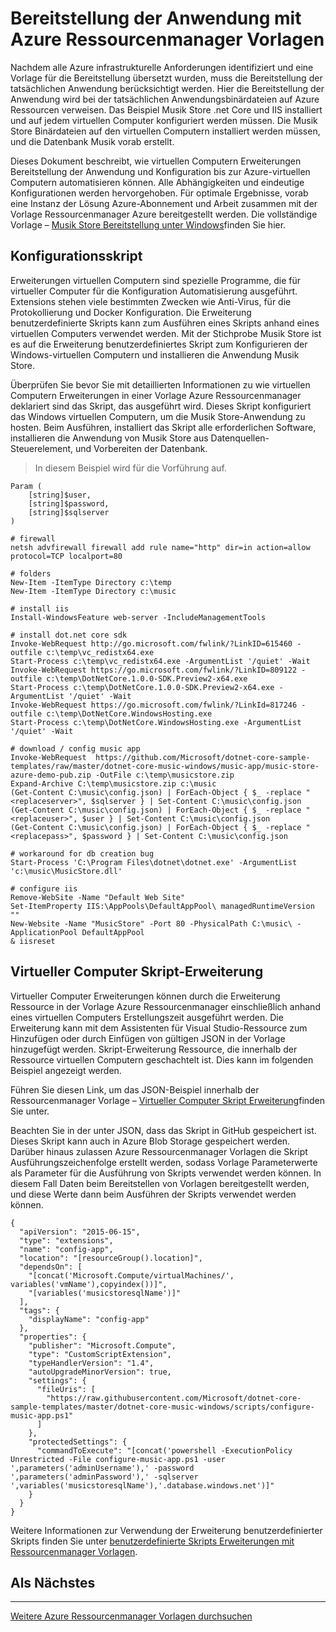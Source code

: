 <properties
   pageTitle="Automatisierung der Bereitstellung der Anwendung mit virtuellen Computern Erweiterungen | Microsoft Azure"
   description="Azure-virtuellen Computern DotNet Core Lernprogramm"
   services="virtual-machines-windows"
   documentationCenter="virtual-machines"
   authors="neilpeterson"
   manager="timlt"
   editor="tysonn"
   tags="azure-resource-manager"/>

<tags
   ms.service="virtual-machines-windows"
   ms.devlang="na"
   ms.topic="article"
   ms.tgt_pltfrm="vm-windows"
   ms.workload="infrastructure-services"
   ms.date="10/21/2016"
   ms.author="nepeters"/>

# <a name="application-deployment-with-azure-resource-manager-templates"></a>Bereitstellung der Anwendung mit Azure Ressourcenmanager Vorlagen

Nachdem alle Azure infrastrukturelle Anforderungen identifiziert und eine Vorlage für die Bereitstellung übersetzt wurden, muss die Bereitstellung der tatsächlichen Anwendung berücksichtigt werden. Hier die Bereitstellung der Anwendung wird bei der tatsächlichen Anwendungsbinärdateien auf Azure Ressourcen verweisen. Das Beispiel Musik Store .net Core und IIS installiert und auf jedem virtuellen Computer konfiguriert werden müssen. Die Musik Store Binärdateien auf den virtuellen Computern installiert werden müssen, und die Datenbank Musik vorab erstellt.

Dieses Dokument beschreibt, wie virtuellen Computern Erweiterungen Bereitstellung der Anwendung und Konfiguration bis zur Azure-virtuellen Computern automatisieren können. Alle Abhängigkeiten und eindeutige Konfigurationen werden hervorgehoben. Für optimale Ergebnisse, vorab eine Instanz der Lösung Azure-Abonnement und Arbeit zusammen mit der Vorlage Ressourcenmanager Azure bereitgestellt werden. Die vollständige Vorlage – [Musik Store Bereitstellung unter Windows](https://github.com/Microsoft/dotnet-core-sample-templates/tree/master/dotnet-core-music-Windows)finden Sie hier.

## <a name="configuration-script"></a>Konfigurationsskript

Erweiterungen virtuellen Computern sind spezielle Programme, die für virtueller Computer für die Konfiguration Automatisierung ausgeführt. Extensions stehen viele bestimmten Zwecken wie Anti-Virus, für die Protokollierung und Docker Konfiguration. Die Erweiterung benutzerdefinierte Skripts kann zum Ausführen eines Skripts anhand eines virtuellen Computers verwendet werden. Mit der Stichprobe Musik Store ist es auf die Erweiterung benutzerdefiniertes Skript zum Konfigurieren der Windows-virtuellen Computern und installieren die Anwendung Musik Store.

Überprüfen Sie bevor Sie mit detaillierten Informationen zu wie virtuellen Computern Erweiterungen in einer Vorlage Azure Ressourcenmanager deklariert sind das Skript, das ausgeführt wird. Dieses Skript konfiguriert das Windows virtuellen Computern, um die Musik Store-Anwendung zu hosten. Beim Ausführen, installiert das Skript alle erforderlichen Software, installieren die Anwendung von Musik Store aus Datenquellen-Steuerelement, und Vorbereiten der Datenbank. 

> In diesem Beispiel wird für die Vorführung auf.

```none
Param (
    [string]$user,
    [string]$password,
    [string]$sqlserver
)

# firewall
netsh advfirewall firewall add rule name="http" dir=in action=allow protocol=TCP localport=80

# folders
New-Item -ItemType Directory c:\temp
New-Item -ItemType Directory c:\music

# install iis
Install-WindowsFeature web-server -IncludeManagementTools

# install dot.net core sdk
Invoke-WebRequest http://go.microsoft.com/fwlink/?LinkID=615460 -outfile c:\temp\vc_redistx64.exe
Start-Process c:\temp\vc_redistx64.exe -ArgumentList '/quiet' -Wait
Invoke-WebRequest https://go.microsoft.com/fwlink/?LinkID=809122 -outfile c:\temp\DotNetCore.1.0.0-SDK.Preview2-x64.exe
Start-Process c:\temp\DotNetCore.1.0.0-SDK.Preview2-x64.exe -ArgumentList '/quiet' -Wait
Invoke-WebRequest https://go.microsoft.com/fwlink/?LinkId=817246 -outfile c:\temp\DotNetCore.WindowsHosting.exe
Start-Process c:\temp\DotNetCore.WindowsHosting.exe -ArgumentList '/quiet' -Wait

# download / config music app
Invoke-WebRequest  https://github.com/Microsoft/dotnet-core-sample-templates/raw/master/dotnet-core-music-windows/music-app/music-store-azure-demo-pub.zip -OutFile c:\temp\musicstore.zip
Expand-Archive C:\temp\musicstore.zip c:\music
(Get-Content C:\music\config.json) | ForEach-Object { $_ -replace "<replaceserver>", $sqlserver } | Set-Content C:\music\config.json
(Get-Content C:\music\config.json) | ForEach-Object { $_ -replace "<replaceuser>", $user } | Set-Content C:\music\config.json
(Get-Content C:\music\config.json) | ForEach-Object { $_ -replace "<replacepass>", $password } | Set-Content C:\music\config.json

# workaround for db creation bug
Start-Process 'C:\Program Files\dotnet\dotnet.exe' -ArgumentList 'c:\music\MusicStore.dll'

# configure iis
Remove-WebSite -Name "Default Web Site"
Set-ItemProperty IIS:\AppPools\DefaultAppPool\ managedRuntimeVersion ""
New-Website -Name "MusicStore" -Port 80 -PhysicalPath C:\music\ -ApplicationPool DefaultAppPool
& iisreset
```

## <a name="vm-script-extension"></a>Virtueller Computer Skript-Erweiterung

Virtueller Computer Erweiterungen können durch die Erweiterung Ressource in der Vorlage Azure Ressourcenmanager einschließlich anhand eines virtuellen Computers Erstellungszeit ausgeführt werden. Die Erweiterung kann mit dem Assistenten für Visual Studio-Ressource zum Hinzufügen oder durch Einfügen von gültigen JSON in der Vorlage hinzugefügt werden. Skript-Erweiterung Ressource, die innerhalb der Ressource virtuellen Computern geschachtelt ist. Dies kann im folgenden Beispiel angezeigt werden.

Führen Sie diesen Link, um das JSON-Beispiel innerhalb der Ressourcenmanager Vorlage – [Virtueller Computer Skript Erweiterung](https://github.com/Microsoft/dotnet-core-sample-templates/blob/master/dotnet-core-music-windows/azuredeploy.json#L339)finden Sie unter. 

Beachten Sie in der unter JSON, dass das Skript in GitHub gespeichert ist. Dieses Skript kann auch in Azure Blob Storage gespeichert werden. Darüber hinaus zulassen Azure Ressourcenmanager Vorlagen die Skript Ausführungszeichenfolge erstellt werden, sodass Vorlage Parameterwerte als Parameter für die Ausführung von Skripts verwendet werden können. In diesem Fall Daten beim Bereitstellen von Vorlagen bereitgestellt werden, und diese Werte dann beim Ausführen der Skripts verwendet werden können.

```none
{
  "apiVersion": "2015-06-15",
  "type": "extensions",
  "name": "config-app",
  "location": "[resourceGroup().location]",
  "dependsOn": [
    "[concat('Microsoft.Compute/virtualMachines/', variables('vmName'),copyindex())]",
    "[variables('musicstoresqlName')]"
  ],
  "tags": {
    "displayName": "config-app"
  },
  "properties": {
    "publisher": "Microsoft.Compute",
    "type": "CustomScriptExtension",
    "typeHandlerVersion": "1.4",
    "autoUpgradeMinorVersion": true,
    "settings": {
      "fileUris": [
        "https://raw.githubusercontent.com/Microsoft/dotnet-core-sample-templates/master/dotnet-core-music-windows/scripts/configure-music-app.ps1"
      ]
    },
    "protectedSettings": {
      "commandToExecute": "[concat('powershell -ExecutionPolicy Unrestricted -File configure-music-app.ps1 -user ',parameters('adminUsername'),' -password ',parameters('adminPassword'),' -sqlserver ',variables('musicstoresqlName'),'.database.windows.net')]"
    }
  }
}
```

Weitere Informationen zur Verwendung der Erweiterung benutzerdefinierter Skripts finden Sie unter [benutzerdefinierte Skripts Erweiterungen mit Ressourcenmanager Vorlagen](./virtual-machines-windows-extensions-customscript.md).

## <a name="next-step"></a>Als Nächstes

<hr>

[Weitere Azure Ressourcenmanager Vorlagen durchsuchen](https://github.com/Azure/azure-quickstart-templates)

